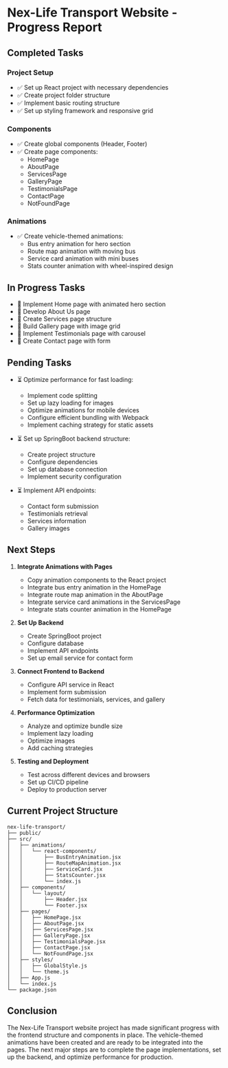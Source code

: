 # Nex-Life Transport Website - Progress Report

## Completed Tasks

### Project Setup
- ✅ Set up React project with necessary dependencies
- ✅ Create project folder structure
- ✅ Implement basic routing structure
- ✅ Set up styling framework and responsive grid

### Components
- ✅ Create global components (Header, Footer)
- ✅ Create page components:
  - HomePage
  - AboutPage
  - ServicesPage
  - GalleryPage
  - TestimonialsPage
  - ContactPage
  - NotFoundPage

### Animations
- ✅ Create vehicle-themed animations:
  - Bus entry animation for hero section
  - Route map animation with moving bus
  - Service card animation with mini buses
  - Stats counter animation with wheel-inspired design

## In Progress Tasks

- 🔄 Implement Home page with animated hero section
- 🔄 Develop About Us page
- 🔄 Create Services page structure
- 🔄 Build Gallery page with image grid
- 🔄 Implement Testimonials page with carousel
- 🔄 Create Contact page with form

## Pending Tasks

- ⏳ Optimize performance for fast loading:
  - Implement code splitting
  - Set up lazy loading for images
  - Optimize animations for mobile devices
  - Configure efficient bundling with Webpack
  - Implement caching strategy for static assets

- ⏳ Set up SpringBoot backend structure:
  - Create project structure
  - Configure dependencies
  - Set up database connection
  - Implement security configuration

- ⏳ Implement API endpoints:
  - Contact form submission
  - Testimonials retrieval
  - Services information
  - Gallery images

## Next Steps

1. **Integrate Animations with Pages**
   - Copy animation components to the React project
   - Integrate bus entry animation in the HomePage
   - Integrate route map animation in the AboutPage
   - Integrate service card animations in the ServicesPage
   - Integrate stats counter animation in the HomePage

2. **Set Up Backend**
   - Create SpringBoot project
   - Configure database
   - Implement API endpoints
   - Set up email service for contact form

3. **Connect Frontend to Backend**
   - Configure API service in React
   - Implement form submission
   - Fetch data for testimonials, services, and gallery

4. **Performance Optimization**
   - Analyze and optimize bundle size
   - Implement lazy loading
   - Optimize images
   - Add caching strategies

5. **Testing and Deployment**
   - Test across different devices and browsers
   - Set up CI/CD pipeline
   - Deploy to production server

## Current Project Structure

```
nex-life-transport/
├── public/
├── src/
│   ├── animations/
│   │   └── react-components/
│   │       ├── BusEntryAnimation.jsx
│   │       ├── RouteMapAnimation.jsx
│   │       ├── ServiceCard.jsx
│   │       ├── StatsCounter.jsx
│   │       └── index.js
│   ├── components/
│   │   └── layout/
│   │       ├── Header.jsx
│   │       └── Footer.jsx
│   ├── pages/
│   │   ├── HomePage.jsx
│   │   ├── AboutPage.jsx
│   │   ├── ServicesPage.jsx
│   │   ├── GalleryPage.jsx
│   │   ├── TestimonialsPage.jsx
│   │   ├── ContactPage.jsx
│   │   └── NotFoundPage.jsx
│   ├── styles/
│   │   ├── GlobalStyle.js
│   │   └── theme.js
│   ├── App.js
│   └── index.js
└── package.json
```

## Conclusion

The Nex-Life Transport website project has made significant progress with the frontend structure and components in place. The vehicle-themed animations have been created and are ready to be integrated into the pages. The next major steps are to complete the page implementations, set up the backend, and optimize performance for production.